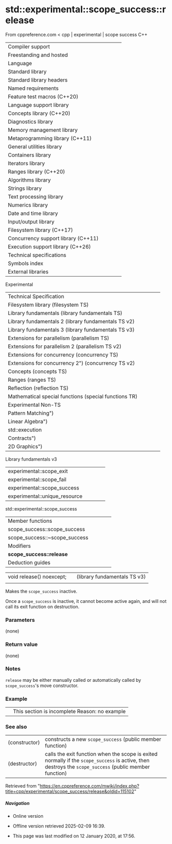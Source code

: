 # std::experimental::scope_success<EF>::release

From cppreference.com
< cpp‎ | experimental‎ | scope success
C++

|  |  |  |  |  |
| --- | --- | --- | --- | --- |
| Compiler support | | | | |
| Freestanding and hosted | | | | |
| Language | | | | |
| Standard library | | | | |
| Standard library headers | | | | |
| Named requirements | | | | |
| Feature test macros (C++20) | | | | |
| Language support library | | | | |
| Concepts library (C++20) | | | | |
| Diagnostics library | | | | |
| Memory management library | | | | |
| Metaprogramming library (C++11) | | | | |
| General utilities library | | | | |
| Containers library | | | | |
| Iterators library | | | | |
| Ranges library (C++20) | | | | |
| Algorithms library | | | | |
| Strings library | | | | |
| Text processing library | | | | |
| Numerics library | | | | |
| Date and time library | | | | |
| Input/output library | | | | |
| Filesystem library (C++17) | | | | |
| Concurrency support library (C++11) | | | | |
| Execution support library (C++26) | | | | |
| Technical specifications | | | | |
| Symbols index | | | | |
| External libraries | | | | |

Experimental

|  |  |  |  |  |
| --- | --- | --- | --- | --- |
| Technical Specification | | | | |
| Filesystem library (filesystem TS) | | | | |
| Library fundamentals (library fundamentals TS) | | | | |
| Library fundamentals 2 (library fundamentals TS v2) | | | | |
| Library fundamentals 3 (library fundamentals TS v3) | | | | |
| Extensions for parallelism (parallelism TS) | | | | |
| Extensions for parallelism 2 (parallelism TS v2) | | | | |
| Extensions for concurrency (concurrency TS) | | | | |
| Extensions for concurrency 2") (concurrency TS v2) | | | | |
| Concepts (concepts TS) | | | | |
| Ranges (ranges TS) | | | | |
| Reflection (reflection TS) | | | | |
| Mathematical special functions (special functions TR) | | | | |
| Experimental Non-TS | | | | |
| Pattern Matching") | | | | |
| Linear Algebra") | | | | |
| std::execution | | | | |
| Contracts") | | | | |
| 2D Graphics") | | | | |

Library fundamentals v3

|  |  |  |  |  |
| --- | --- | --- | --- | --- |
| experimental::scope_exit | | | | |
| experimental::scope_fail | | | | |
| experimental::scope_success | | | | |
| experimental::unique_resource | | | | |

std::experimental::scope_success

|  |  |  |  |  |
| --- | --- | --- | --- | --- |
| Member functions | | | | |
| scope_success::scope_success | | | | |
| scope_success::~scope_success | | | | |
| Modifiers | | | | |
| ****scope_success::release**** | | | | |
| Deduction guides | | | | |

|  |  |  |
| --- | --- | --- |
| void release() noexcept; |  | (library fundamentals TS v3) |
|  |  |  |

Makes the `scope_success` inactive.

Once a `scope_success` is inactive, it cannot become active again, and will not call its exit function on destruction.

### Parameters

(none)

### Return value

(none)

### Notes

`release` may be either manually called or automatically called by `scope_success`'s move constructor.

### Example

|  |  |
| --- | --- |
|  | This section is incomplete Reason: no example |

### See also

|  |  |
| --- | --- |
| (constructor) | constructs a new `scope_success`   (public member function) |
| (destructor) | calls the exit function when the scope is exited normally if the `scope_success` is active, then destroys the `scope_success`   (public member function) |

Retrieved from "<https://en.cppreference.com/mwiki/index.php?title=cpp/experimental/scope_success/release&oldid=115102>"

##### Navigation

- Online version
- Offline version retrieved 2025-02-09 16:39.

- This page was last modified on 12 January 2020, at 17:56.